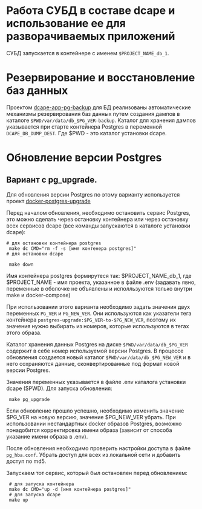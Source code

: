 
# Работа СУБД в составе dcape и использование ее для разворачиваемых приложений

СУБД запускается в контейнере с именем `$PROJECT_NAME_db_1`.

# Резервирование и восстановление баз данных

Проектом [dcape-app-pg-backup](https://github.com/dopos/dcape-app-pg-backup) для БД
реализованы автоматические механизмы резервирования баз данных путем создания дампов
в каталоге `$PWD/var/data/db_$PG_VER-backup`. Каталог для хранения дампов указывается
при старте контейнера Postgres в переменной `DCAPE_DB_DUMP_DEST`.
Где $PWD - это каталог установки dcape.

# Обновление версии Postgres

## Вариант с pg_upgrade.

Для обновления версии Postgres по этому варианту используется проект [docker-postgres-upgrade](https://github.com/tianon/docker-postgres-upgrade)

Перед началом обновления, необходимо остановить сервис Postgres, это можно сделать
через остановку контейнера или через остановку всех сервисов dcape (все команды запускаются в каталоге установки dcape):
```
# для остановки контейнера postgres
 make dc CMD="rm -f -s [имя контенера postgres]"
# для остановки dcape

 make down  
```
Имя контейнера postgres формирутеся так: $PROJECT_NAME_db_1, где $PROJECT_NAME -
имя проекта, указанное в файле .env (задавать явно, переменные в оболочке не объявлены
и исполльзуются только внутри make и docker-compose)

При использовании этого варианта необходимо задать значения двух переменных `PG_VER` и `PG_NEW_VER`.
Они используются как указатели тега контейнера `postgres-upgrade:$PG_VER-to-$PG_NEW_VER`,
поэтому их значения нужно выбирать из номеров, которые используются в тегах этого образа.

Каталог хранения данных Postgres на диске `$PWD/var/data/db_$PG_VER` содержит в себе номер
используемой версии Postgres. В процессе обновления создается новый каталог
`$PWD/var/data/db_$PG_NEW_VER` и в него сохраняются данные, сконвертированные под
формат новой версии Postgres.

Значения переменных указывается в файле .env каталога установки dcape ($PWD).
Для запуска обновления:
```
 make pg_upgrade
```
Если обновление прошло успешно, необходимо изменить значение $PG_VER на новую версию,
значение $PG_NEW_VER убрать. При использовании нестандартных docker образов
Postgres, возможно понадобится корректировка имени образа (зависит от способа указание имени образа в .env).

После обновления необходимо проверить настройки доступа в файле `pg_hba.conf`.
Убрать доступ для всех из локальной сети и добавить доступ по md5.

Запускаем тот сервис, который был остановлен перед обновлением:
```
 # для запуска контейнера
 make dc CMD="up -d [имя контейнера postgres]"
 # для запуска dcape
 make up
```
